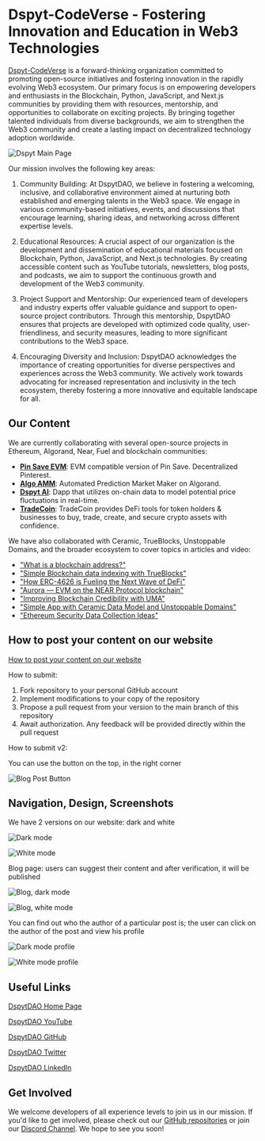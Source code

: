 # Dspyt-CodeVerse - Fostering Innovation and Education in Web3 Technologies

[Dspyt-CodeVerse](https://dspyt.com) is a forward-thinking organization committed to promoting open-source initiatives and fostering innovation in the rapidly evolving Web3 ecosystem. Our primary focus is on empowering developers and enthusiasts in the Blockchain, Python, JavaScript, and Next.js communities by providing them with resources, mentorship, and opportunities to collaborate on exciting projects. By bringing together talented individuals from diverse backgrounds, we aim to strengthen the Web3 community and create a lasting impact on decentralized technology adoption worldwide.

![Dspyt Main Page](https://github.com/BadmWe/dspyt-webpage/assets/108738511/5ac3a48a-c245-46d6-9463-ec91cb6f5d27)

Our mission involves the following key areas:

1. Community Building: At DspytDAO, we believe in fostering a welcoming, inclusive, and collaborative environment aimed at nurturing both established and emerging talents in the Web3 space. We engage in various community-based initiatives, events, and discussions that encourage learning, sharing ideas, and networking across different expertise levels.

2. Educational Resources: A crucial aspect of our organization is the development and dissemination of educational materials focused on Blockchain, Python, JavaScript, and Next.js technologies. By creating accessible content such as YouTube tutorials, newsletters, blog posts, and podcasts, we aim to support the continuous growth and development of the Web3 community.

3. Project Support and Mentorship: Our experienced team of developers and industry experts offer valuable guidance and support to open-source project contributors. Through this mentorship, DspytDAO ensures that projects are developed with optimized code quality, user-friendliness, and security measures, leading to more significant contributions to the Web3 space.

4. Encouraging Diversity and Inclusion: DspytDAO acknowledges the importance of creating opportunities for diverse perspectives and experiences across the Web3 community. We actively work towards advocating for increased representation and inclusivity in the tech ecosystem, thereby fostering a more innovative and equitable landscape for all.

## Our Content

We are currently collaborating with several open-source projects in Ethereum, Algorand, Near, Fuel and blockchain communities:

- **[Pin Save EVM](https://github.com/pinsavedao/PinSave-EVM)**: EVM compatible version of Pin Save. Decentralized Pinterest.
- **[Algo AMM](https://github.com/dspytdao/Algo_AMM)**: Automated Prediction Market Maker on Algorand.
- **[Dspyt AI](https://github.com/dspytdao/dspytai)**: Dapp that utilizes on-chain data to model potential price fluctuations in real-time.
- **[TradeCoin](https://github.com/AlexFedotovqq/TradeCoin)**: TradeCoin provides DeFi tools for token holders & businesses to buy, trade, create, and secure crypto assets with confidence.

We have also collaborated with Ceramic, TrueBlocks, Unstoppable Domains, and the broader ecosystem to cover topics in articles and video:

- ["What is a blockchain address?"](https://dspyt.com/what-is-blockchain-address)
- ["Simple Blockchain data indexing with TrueBlocks"](https://dspyt.com/blockchain-data-indexer-with-trueblocks)
- ["How ERC-4626 is Fueling the Next Wave of DeFi"](https://dspyt.com/erc4626)
- ["Aurora — EVM on the NEAR Protocol blockchain"](https://dspyt.com/aurora-near-protocol-evm)
- ["Improving Blockchain Credibility with UMA"](https://dspyt.com/improving-blockchain-credibility-with-uma)
- ["Simple App with Ceramic Data Model and Unstoppable Domains"](https://dspyt.com/simple-app-with-ceramic-data-model-and-unstoppable-domains)
- ["Ethereum Security Data Collection Ideas"](https://dspyt.com/data_collection_ideas)

## How to post your content on our website

[How to post your content on our website](https://dspyt.com/faq)

How to submit:

1. Fork repository to your personal GitHub account
2. Implement modifications to your copy of the repository
3. Propose a pull request from your version to the main branch of this repository
4. Await authorization. Any feedback will be provided directly within the pull request

How to submit v2:

You can use the button on the top, in the right corner

![Blog Post Button](https://github.com/BadmWe/dspyt-webpage/assets/108738511/e7ec4c90-2a4b-4b02-9120-afd05d5073a3)

## Navigation, Design, Screenshots

We have 2 versions on our website: dark and white

![Dark mode](https://github.com/BadmWe/dspyt-webpage/assets/108738511/05d1e1b4-da44-4b8f-9b8a-ef656c36a55b)

![White mode](https://github.com/BadmWe/dspyt-webpage/assets/108738511/a9720573-e4af-4908-9882-38d46ca9e806)

Blog page: users can suggest their content and after verification, it will be published

![Blog, dark mode](https://github.com/BadmWe/dspyt-webpage/assets/108738511/5ff00b30-91b4-4607-aa2e-871e8aba084a)

![Blog, white mode](https://github.com/BadmWe/dspyt-webpage/assets/108738511/f0372cdb-cadb-4916-a77c-c93f4708f975)

You can find out who the author of a particular post is; the user can click on the author of the post and view his profile

![Dark mode profile](https://github.com/BadmWe/dspyt-webpage/assets/108738511/5b28c27c-2189-4fb5-a061-bf73f7f1a6ae)

![White mode profile](https://github.com/BadmWe/dspyt-webpage/assets/108738511/6059fee1-a12e-4929-8587-c65d24054900)

## Useful Links

[DspytDAO Home Page](https://dspyt.com)

[DspytDAO YouTube](https://www.youtube.com/channel/UCpssd9fVzqvTB6mWSaJ4lUw)

[DspytDAO GitHub](https://github.com/dspytdao)

[DspytDAO Twitter](https://twitter.com/dspytdao)

[DspytDAO LinkedIn](https://www.linkedin.com/company/dspytdao/)

## Get Involved

We welcome developers of all experience levels to join us in our mission. If you'd like to get involved, please check out our [GitHub repositories](https://github.com/orgs/dspytdao/repositories) or join our [Discord Channel](https://discord.gg/VAgsC7CHy2). We hope to see you soon!
